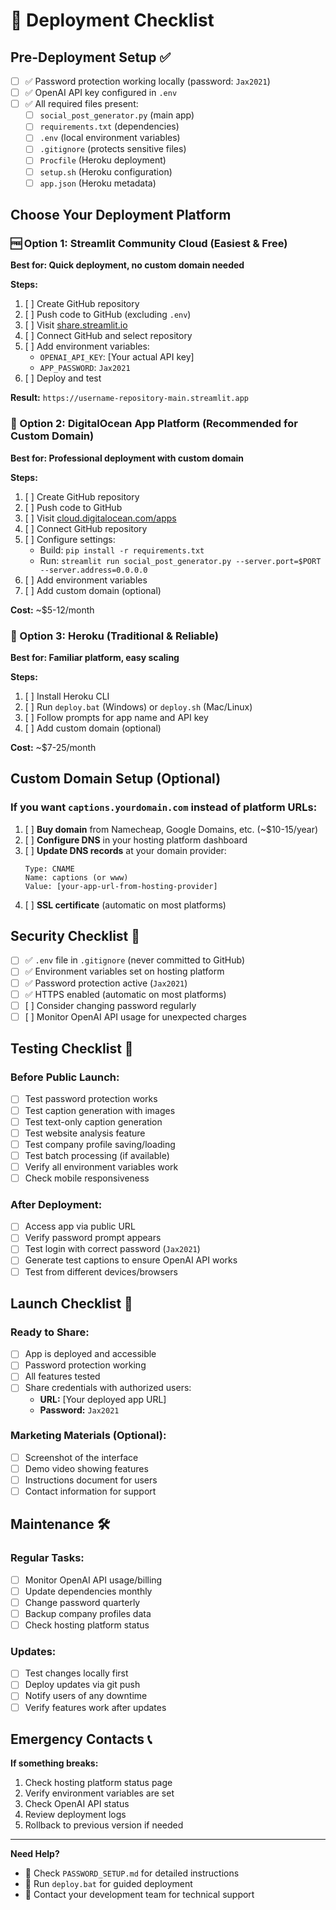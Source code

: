 # 🚀 Deployment Checklist

## Pre-Deployment Setup ✅

- [ ] ✅ Password protection working locally (password: `Jax2021`)
- [ ] ✅ OpenAI API key configured in `.env`
- [ ] ✅ All required files present:
  - [ ] `social_post_generator.py` (main app)
  - [ ] `requirements.txt` (dependencies)
  - [ ] `.env` (local environment variables)
  - [ ] `.gitignore` (protects sensitive files)
  - [ ] `Procfile` (Heroku deployment)
  - [ ] `setup.sh` (Heroku configuration)
  - [ ] `app.json` (Heroku metadata)

## Choose Your Deployment Platform

### 🆓 Option 1: Streamlit Community Cloud (Easiest & Free)
**Best for: Quick deployment, no custom domain needed**

**Steps:**
1. [ ] Create GitHub repository
2. [ ] Push code to GitHub (excluding `.env`)
3. [ ] Visit [share.streamlit.io](https://share.streamlit.io)
4. [ ] Connect GitHub and select repository
5. [ ] Add environment variables:
   - `OPENAI_API_KEY`: [Your actual API key]
   - `APP_PASSWORD`: `Jax2021`
6. [ ] Deploy and test

**Result:** `https://username-repository-main.streamlit.app`

### 🌟 Option 2: DigitalOcean App Platform (Recommended for Custom Domain)
**Best for: Professional deployment with custom domain**

**Steps:**
1. [ ] Create GitHub repository
2. [ ] Push code to GitHub
3. [ ] Visit [cloud.digitalocean.com/apps](https://cloud.digitalocean.com/apps)
4. [ ] Connect GitHub repository
5. [ ] Configure settings:
   - Build: `pip install -r requirements.txt`
   - Run: `streamlit run social_post_generator.py --server.port=$PORT --server.address=0.0.0.0`
6. [ ] Add environment variables
7. [ ] Add custom domain (optional)

**Cost:** ~$5-12/month

### 💜 Option 3: Heroku (Traditional & Reliable)
**Best for: Familiar platform, easy scaling**

**Steps:**
1. [ ] Install Heroku CLI
2. [ ] Run `deploy.bat` (Windows) or `deploy.sh` (Mac/Linux)
3. [ ] Follow prompts for app name and API key
4. [ ] Add custom domain (optional)

**Cost:** ~$7-25/month

## Custom Domain Setup (Optional)

### If you want `captions.yourdomain.com` instead of platform URLs:

1. [ ] **Buy domain** from Namecheap, Google Domains, etc. (~$10-15/year)
2. [ ] **Configure DNS** in your hosting platform dashboard
3. [ ] **Update DNS records** at your domain provider:
   ```
   Type: CNAME
   Name: captions (or www)
   Value: [your-app-url-from-hosting-provider]
   ```
4. [ ] **SSL certificate** (automatic on most platforms)

## Security Checklist 🔐

- [ ] ✅ `.env` file in `.gitignore` (never committed to GitHub)
- [ ] ✅ Environment variables set on hosting platform
- [ ] ✅ Password protection active (`Jax2021`)
- [ ] ✅ HTTPS enabled (automatic on most platforms)
- [ ] [ ] Consider changing password regularly
- [ ] [ ] Monitor OpenAI API usage for unexpected charges

## Testing Checklist 🧪

### Before Public Launch:
- [ ] Test password protection works
- [ ] Test caption generation with images
- [ ] Test text-only caption generation
- [ ] Test website analysis feature
- [ ] Test company profile saving/loading
- [ ] Test batch processing (if available)
- [ ] Verify all environment variables work
- [ ] Check mobile responsiveness

### After Deployment:
- [ ] Access app via public URL
- [ ] Verify password prompt appears
- [ ] Test login with correct password (`Jax2021`)
- [ ] Generate test captions to ensure OpenAI API works
- [ ] Test from different devices/browsers

## Launch Checklist 🎉

### Ready to Share:
- [ ] App is deployed and accessible
- [ ] Password protection working
- [ ] All features tested
- [ ] Share credentials with authorized users:
  - **URL:** [Your deployed app URL]
  - **Password:** `Jax2021`

### Marketing Materials (Optional):
- [ ] Screenshot of the interface
- [ ] Demo video showing features
- [ ] Instructions document for users
- [ ] Contact information for support

## Maintenance 🛠️

### Regular Tasks:
- [ ] Monitor OpenAI API usage/billing
- [ ] Update dependencies monthly
- [ ] Change password quarterly
- [ ] Backup company profiles data
- [ ] Check hosting platform status

### Updates:
- [ ] Test changes locally first
- [ ] Deploy updates via git push
- [ ] Notify users of any downtime
- [ ] Verify features work after updates

## Emergency Contacts 📞

**If something breaks:**
1. Check hosting platform status page
2. Verify environment variables are set
3. Check OpenAI API status
4. Review deployment logs
5. Rollback to previous version if needed

---

**Need Help?** 
- 📖 Check `PASSWORD_SETUP.md` for detailed instructions
- 🔧 Run `deploy.bat` for guided deployment
- 💬 Contact your development team for technical support
